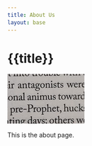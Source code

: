 ```yaml
---
title: About Us
layout: base
---
```


# {{title}}

<img src="../images/about.png"/>

This is the about page.